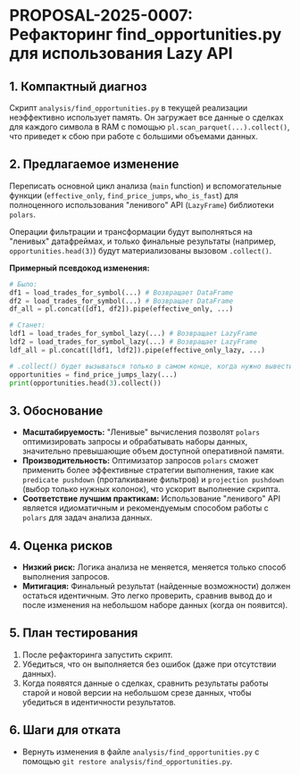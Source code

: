 # PROPOSAL-2025-0007: Рефакторинг find_opportunities.py для использования Lazy API

## 1. Компактный диагноз

Скрипт `analysis/find_opportunities.py` в текущей реализации неэффективно использует память. Он загружает все данные о сделках для каждого символа в RAM с помощью `pl.scan_parquet(...).collect()`, что приведет к сбою при работе с большими объемами данных.

## 2. Предлагаемое изменение

Переписать основной цикл анализа (`main` function) и вспомогательные функции (`effective_only`, `find_price_jumps`, `who_is_fast`) для полноценного использования "ленивого" API (`LazyFrame`) библиотеки `polars`.

Операции фильтрации и трансформации будут выполняться на "ленивых" датафреймах, и только финальные результаты (например, `opportunities.head(3)`) будут материализованы вызовом `.collect()`.

**Примерный псевдокод изменения:**

```python
# Было:
df1 = load_trades_for_symbol(...) # Возвращает DataFrame
df2 = load_trades_for_symbol(...) # Возвращает DataFrame
df_all = pl.concat([df1, df2]).pipe(effective_only, ...)

# Станет:
ldf1 = load_trades_for_symbol_lazy(...) # Возвращает LazyFrame
ldf2 = load_trades_for_symbol_lazy(...) # Возвращает LazyFrame
ldf_all = pl.concat([ldf1, ldf2]).pipe(effective_only_lazy, ...)

# .collect() будет вызываться только в самом конце, когда нужно вывести результат
opportunities = find_price_jumps_lazy(...)
print(opportunities.head(3).collect())
```

## 3. Обоснование

- **Масштабируемость:** "Ленивые" вычисления позволят `polars` оптимизировать запросы и обрабатывать наборы данных, значительно превышающие объем доступной оперативной памяти.
- **Производительность:** Оптимизатор запросов `polars` сможет применить более эффективные стратегии выполнения, такие как `predicate pushdown` (проталкивание фильтров) и `projection pushdown` (выбор только нужных колонок), что ускорит выполнение скрипта.
- **Соответствие лучшим практикам:** Использование "ленивого" API является идиоматичным и рекомендуемым способом работы с `polars` для задач анализа данных.

## 4. Оценка рисков

- **Низкий риск:** Логика анализа не меняется, меняется только способ выполнения запросов.
- **Митигация:** Финальный результат (найденные возможности) должен остаться идентичным. Это легко проверить, сравнив вывод до и после изменения на небольшом наборе данных (когда он появится).

## 5. План тестирования

1.  После рефакторинга запустить скрипт.
2.  Убедиться, что он выполняется без ошибок (даже при отсутствии данных).
3.  Когда появятся данные о сделках, сравнить результаты работы старой и новой версии на небольшом срезе данных, чтобы убедиться в идентичности результатов.

## 6. Шаги для отката

- Вернуть изменения в файле `analysis/find_opportunities.py` с помощью `git restore analysis/find_opportunities.py`.